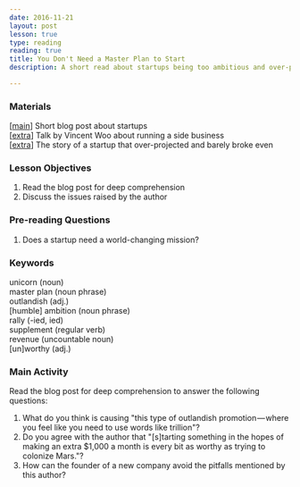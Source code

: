 ```yaml
---
date: 2016-11-21
layout: post
lesson: true
type: reading
reading: true
title: You Don't Need a Master Plan to Start
description: A short read about startups being too ambitious and over-planning

--- 
```


### Materials

[<a href="https://medium.com/startup-grind/you-dont-need-a-master-plan-you-just-need-to-start-9a3ec0455866#.v68trwcrd" target="_blank">main</a>] Short blog post about startups  
[<a href="https://www.youtube.com/watch?v=J8UwcyYT3z0" target="_blank">extra</a>] Talk by Vincent Woo about running a side business  
[<a href="https://medium.com/swlh/how-we-turned-140k-on-kickstarter-into-40k-in-debt-and-how-we-broke-even-1f86d80fe50f#.71a4sbp8i" target="_blank">extra</a>] The story of a startup that over-projected and barely broke even  

### Lesson Objectives 

1. Read the blog post for deep comprehension 
2. Discuss the issues raised by the author 

### Pre-reading Questions 

1. Does a startup need a world-changing mission? 

### Keywords 

unicorn (noun)  
master plan (noun phrase)  
outlandish (adj.)  
[humble] ambition (noun phrase)  
rally (-ied, ied)  
supplement (regular verb)  
revenue (uncountable noun)  
[un]worthy (adj.)  

### Main Activity 

Read the blog post for deep comprehension to answer the following questions: 

1. What do you think is causing "this type of outlandish promotion — where you feel like you need to use words like trillion"? 
2. Do you agree with the author that "[s]tarting something in the hopes of making an extra $1,000 a month is every bit as worthy as trying to colonize Mars."? 
3. How can the founder of a new company avoid the pitfalls mentioned by this author? 